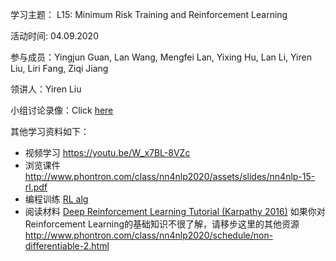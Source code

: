 学习主题： L15: Minimum Risk Training and Reinforcement Learning

活动时间: 04.09.2020

参与成员：Yingjun Guan, Lan Wang, Mengfei Lan, Yixing Hu, Lan Li, Yiren Liu, Liri Fang, Ziqi Jiang

领讲人：Yiren Liu

小组讨论录像：Click [here](https://youtu.be/tjEnVPaD-eQ)

其他学习资料如下：
- 视频学习 https://youtu.be/W_x7BL-8VZc
- 浏览课件 http://www.phontron.com/class/nn4nlp2020/assets/slides/nn4nlp-15-rl.pdf
- 编程训练 [RL alg](https://github.com/neubig/nn4nlp-code/tree/master/16-reinforce)
- 阅读材料 [Deep Reinforcement Learning Tutorial (Karpathy 2016)](http://karpathy.github.io/2016/05/31/rl/)
如果你对Reinforcement Learning的基础知识不很了解，请移步这里的其他资源 http://www.phontron.com/class/nn4nlp2020/schedule/non-differentiable-2.html
